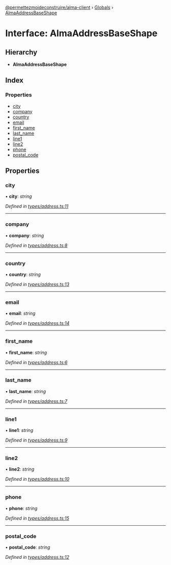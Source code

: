[@permettezmoideconstruire/alma-client](../README.md) › [Globals](../globals.md) › [AlmaAddressBaseShape](almaaddressbaseshape.md)

# Interface: AlmaAddressBaseShape

## Hierarchy

* **AlmaAddressBaseShape**

## Index

### Properties

* [city](almaaddressbaseshape.md#city)
* [company](almaaddressbaseshape.md#company)
* [country](almaaddressbaseshape.md#country)
* [email](almaaddressbaseshape.md#email)
* [first_name](almaaddressbaseshape.md#first_name)
* [last_name](almaaddressbaseshape.md#last_name)
* [line1](almaaddressbaseshape.md#line1)
* [line2](almaaddressbaseshape.md#line2)
* [phone](almaaddressbaseshape.md#phone)
* [postal_code](almaaddressbaseshape.md#postal_code)

## Properties

###  city

• **city**: *string*

*Defined in [types/address.ts:11](https://github.com/permettez-moi-de-construire/alma-client/blob/299dafb/src/types/address.ts#L11)*

___

###  company

• **company**: *string*

*Defined in [types/address.ts:8](https://github.com/permettez-moi-de-construire/alma-client/blob/299dafb/src/types/address.ts#L8)*

___

###  country

• **country**: *string*

*Defined in [types/address.ts:13](https://github.com/permettez-moi-de-construire/alma-client/blob/299dafb/src/types/address.ts#L13)*

___

###  email

• **email**: *string*

*Defined in [types/address.ts:14](https://github.com/permettez-moi-de-construire/alma-client/blob/299dafb/src/types/address.ts#L14)*

___

###  first_name

• **first_name**: *string*

*Defined in [types/address.ts:6](https://github.com/permettez-moi-de-construire/alma-client/blob/299dafb/src/types/address.ts#L6)*

___

###  last_name

• **last_name**: *string*

*Defined in [types/address.ts:7](https://github.com/permettez-moi-de-construire/alma-client/blob/299dafb/src/types/address.ts#L7)*

___

###  line1

• **line1**: *string*

*Defined in [types/address.ts:9](https://github.com/permettez-moi-de-construire/alma-client/blob/299dafb/src/types/address.ts#L9)*

___

###  line2

• **line2**: *string*

*Defined in [types/address.ts:10](https://github.com/permettez-moi-de-construire/alma-client/blob/299dafb/src/types/address.ts#L10)*

___

###  phone

• **phone**: *string*

*Defined in [types/address.ts:15](https://github.com/permettez-moi-de-construire/alma-client/blob/299dafb/src/types/address.ts#L15)*

___

###  postal_code

• **postal_code**: *string*

*Defined in [types/address.ts:12](https://github.com/permettez-moi-de-construire/alma-client/blob/299dafb/src/types/address.ts#L12)*
